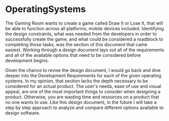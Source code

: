# OperatingSystems

The Gaming Room wants to create a game called Draw It or Lose It, that will be able to function across 
all platforms, mobile devices included. Identifying the design constraints, what was needed from the developers in order to successfully create the game, and what could be considered a roadblock to completing those tasks, was the section of this document that came easiest. Working through a design document lays out all of the requirements and all of the available options that need to be considered before development begins.

Given the chance to revise the design document, I would go back and dive deeper into the Development Requirements for each of the given operating systems. In my opinion, that section lacks the depth necessary to be considered for an actual product. The user's needs, ease of use and visual appeal, are one of the most important things to consider when designing a product. Otherwise, you are wasting time and resources on a product that no one wants to use. Like this design document, in the future I will take a step by step approach to analyze and compare different options available to design software.

